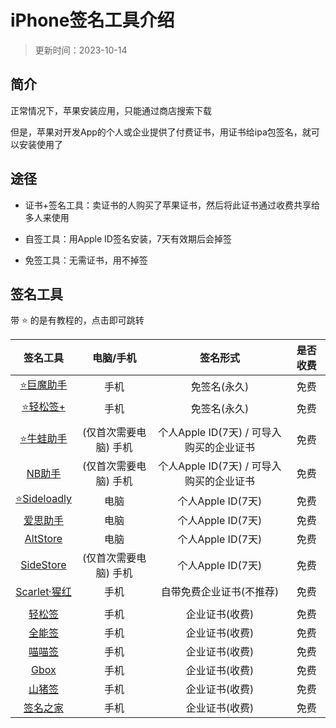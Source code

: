# iPhone签名工具介绍

> 更新时间：2023-10-14

## 简介

正常情况下，苹果安装应用，只能通过商店搜索下载

但是，苹果对开发App的个人或企业提供了付费证书，用证书给ipa包签名，就可以安装使用了


## 途径

* 证书+签名工具：卖证书的人购买了苹果证书，然后将此证书通过收费共享给多人来使用

* 自签工具：用Apple ID签名安装，7天有效期后会掉签

* 免签工具：无需证书，用不掉签


## 签名工具

带 ⭐ 的是有教程的，点击即可跳转


| 签名工具 | 电脑/手机 | 签名形式 | 是否收费 |
|:-:|:-:|:-:|:-:|
| [⭐巨魔助手](./TrollStore.md) | 手机 | 免签名(永久) | 免费 |
| [⭐轻松签+](./esign.md) | 手机 | 免签名(永久) | 免费 |
| |
| [⭐牛蛙助手](./bullfrog.md) | (仅首次需要电脑) 手机 | 个人Apple ID(7天) / 可导入购买的企业证书 | 免费 |
| [NB助手](https://nbtool8.com/) | (仅首次需要电脑) 手机 | 个人Apple ID(7天) / 可导入购买的企业证书 | 免费 |
| [⭐Sideloadly](./Sideloadly.md) | 电脑 | 个人Apple ID(7天) | 免费 |
| [爱思助手](https://www.i4.cn/) | 电脑 | 个人Apple ID(7天) | 免费 |
| [AltStore](https://altstore.io/) | 电脑 | 个人Apple ID(7天) | 免费  |
| [SideStore](https://sidestore.io/) | (仅首次需要电脑) 手机 | 个人Apple ID(7天) | 免费 |
| [Scarlet·猩红](http://usescarlet.com/) | 手机 | 自带免费企业证书(不推荐) | 免费 |
| |
| [轻松签](https://esign.yyyue.xyz/) | 手机 | 企业证书(收费) | 免费 |
| [全能签](https://udid.nuosike.cn/sign/) | 手机 | 企业证书(收费) | 免费 |
| [喵喵签](https://sign.mmqqq.com/) | 手机 | 企业证书(收费) | 免费 |
| [Gbox](https://gbox.run/) | 手机 | 企业证书(收费) | 免费 |
| [山猪签](https://www.shanzhuqian.com/) | 手机 | 企业证书(收费) | 免费|
| [签名之家](https://www.signhome.net/) | 手机 | 企业证书(收费) | 免费 |
